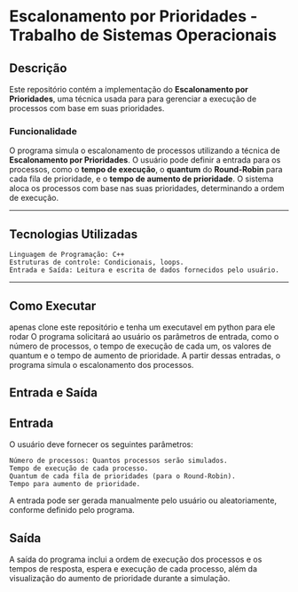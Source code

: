 # Escalonamento por Prioridades - Trabalho de Sistemas Operacionais

## Descrição

Este repositório contém a implementação do **Escalonamento por Prioridades**, uma técnica usada para para gerenciar a execução de processos com base em suas prioridades.

### Funcionalidade

O programa simula o escalonamento de processos utilizando a técnica de **Escalonamento por Prioridades**. O usuário pode definir a entrada para os processos, como o **tempo de execução**, o **quantum** do **Round-Robin** para cada fila de prioridade, e o **tempo de aumento de prioridade**. O sistema aloca os processos com base nas suas prioridades, determinando a ordem de execução.

---

Tecnologias Utilizadas
---
    Linguagem de Programação: C++
    Estruturas de controle: Condicionais, loops.
    Entrada e Saída: Leitura e escrita de dados fornecidos pelo usuário. 
---

## Como Executar

apenas clone este repositório e tenha um executavel em python para ele rodar 
O programa solicitará ao usuário os parâmetros de entrada, como o número de processos, o tempo de execução de cada um, os valores de quantum e o tempo de aumento de prioridade. A partir dessas entradas, o programa simula o escalonamento dos processos.

Entrada e Saída
---
Entrada
--

O usuário deve fornecer os seguintes parâmetros:

    Número de processos: Quantos processos serão simulados.
    Tempo de execução de cada processo.
    Quantum de cada fila de prioridades (para o Round-Robin).
    Tempo para aumento de prioridade.

A entrada pode ser gerada manualmente pelo usuário ou aleatoriamente, conforme definido pelo programa.

Saída
---

A saída do programa inclui a ordem de execução dos processos e os tempos de resposta, espera e execução de cada processo, além da visualização do aumento de prioridade durante a simulação.

